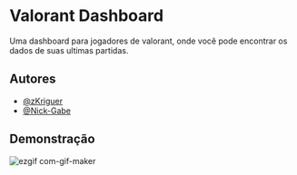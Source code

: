 
# Valorant Dashboard

Uma dashboard para jogadores de valorant, onde você pode encontrar os dados de suas ultimas partidas.




## Autores

- [@zKriguer](https://github.com/zKriguer)
- [@Nick-Gabe](https://github.com/Nick-Gabe)


## Demonstração

![ezgif com-gif-maker](https://user-images.githubusercontent.com/77925501/174518404-76cfafc5-a5a2-4826-adcd-e75c787db896.gif)
